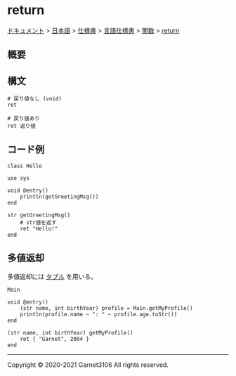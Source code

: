 # return

[ドキュメント](../../../../../index.md) > [日本語](../../../../index.md) > [仕様書](../../../index.md) > [言語仕様書](../../index.md) > [関数](../index.md) > [return](./index.md)

## 概要

## 構文

```
# 戻り値なし (void)
ret

# 戻り値あり
ret 返り値
```

## コード例

```
class Hello

use sys

void @entry()
    println(getGreetingMsg())
end

str getGreetingMsg()
    # str値を返す
    ret "Hello!"
end
```

## 多値返却

多値返却には [タプル](../../tuple/index.md) を用いる。

```
Main

void @entry()
    (str name, int birthYear) profile = Main.getMyProfile()
    println(profile.name ~ ": " ~ profile.age.toStr())
end

(str name, int birthYear) getMyProfile()
    ret { "Garnet", 2004 }
end
```

---

Copyright © 2020-2021 Garnet3106 All rights reserved.
